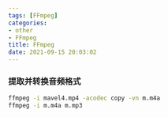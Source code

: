 ```yaml
---
tags: [FFmpeg]
categories: 
- other
- FFmpeg
title: FFmpeg
date: 2021-09-15 20:03:02
---
```


### 提取并转换音频格式
```bash
ffmpeg -i mavel4.mp4 -acodec copy -vn m.m4a
ffmpeg -i m.m4a m.mp3
```

